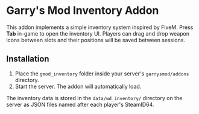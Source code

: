 # Garry's Mod Inventory Addon

This addon implements a simple inventory system inspired by FiveM. Press **Tab** in-game to open the inventory UI. Players can drag and drop weapon icons between slots and their positions will be saved between sessions.

## Installation
1. Place the `gmod_inventory` folder inside your server's `garrysmod/addons` directory.
2. Start the server. The addon will automatically load.

The inventory data is stored in the `data/wd_inventory/` directory on the server as JSON files named after each player's SteamID64.

